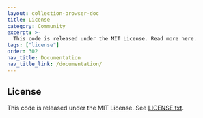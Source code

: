 ```yaml
---
layout: collection-browser-doc
title: License
category: Community
excerpt: >-
  This code is released under the MIT License. Read more here.
tags: ["license"]
order: 302
nav_title: Documentation
nav_title_link: /documentation/
---
```


## License

This code is released under the MIT License. See [LICENSE.txt](https://github.com/gruntwork-io/terragrunt/blob/master/LICENSE.txt).
